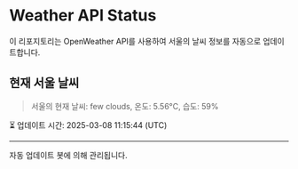 
# Weather API Status

이 리포지토리는 OpenWeather API를 사용하여 서울의 날씨 정보를 자동으로 업데이트합니다.

## 현재 서울 날씨
> 서울의 현재 날씨: few clouds, 온도: 5.56°C, 습도: 59%

⏳ 업데이트 시간: 2025-03-08 11:15:44 (UTC)

---
자동 업데이트 봇에 의해 관리됩니다.
